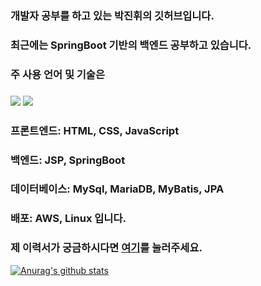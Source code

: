 ### 개발자 공부를 하고 있는 박진휘의 깃허브입니다.
### 최근에는 SpringBoot 기반의 백엔드 공부하고 있습니다.
### 주 사용 언어 및 기술은 
### <img src="https://img.shields.io/badge/JAVA-3776AB?style=for-the-badge&logoColor=white"> <img src="https://img.shields.io/badge/Python-3776AB?style=for-the-badge&logo=Python&logoColor=white">
### 프론트엔드: HTML, CSS, JavaScript
### 백엔드: JSP, SpringBoot
### 데이터베이스: MySql, MariaDB, MyBatis, JPA
### 배포: AWS, Linux 입니다.
### 제 이력서가 궁금하시다면 [여기](https://github.com/blackhane/resume)를 눌러주세요.

[![Anurag's github stats](https://github-readme-stats.vercel.app/api?username=blackhane)](https://github.com/anuraghazra/github-readme-stats)
<!--
**blackhane/blackhane** is a ✨ _special_ ✨ repository because its `README.md` (this file) appears on your GitHub profile.

Here are some ideas to get you started:

- 🔭 I’m currently working on ...
- 🌱 I’m currently learning ...
- 👯 I’m looking to collaborate on ...
- 🤔 I’m looking for help with ...
- 💬 Ask me about ...
- 📫 How to reach me: ...
- 😄 Pronouns: ...
- ⚡ Fun fact: ...
-->
